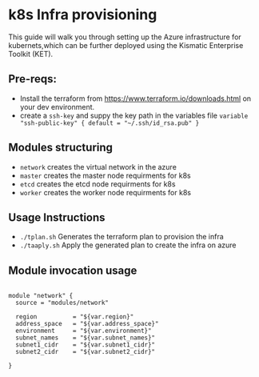 
# k8s Infra provisioning
This guide will walk you through setting up the Azure infrastructure for kubernets,which can be further deployed using the Kismatic Enterprise Toolkit (KET).

## Pre-reqs:

- Install the terraform from https://www.terraform.io/downloads.html on your dev environment.
- create a `ssh-key` and suppy the key path in the variables file
                ```variable "ssh-public-key" {
                  default = "~/.ssh/id_rsa.pub"
                }```
                
## Modules structuring

- `network` creates the virtual network in the azure
- `master`  creates the master node requirments for k8s
- `etcd`    creates the etcd node requirments for k8s
- `worker`  creates the worker node requirments for k8s

## Usage Instructions

- `./tplan.sh` Generates the terraform plan to provision the infra
- `./taaply.sh` Apply the generated plan to create the infra on azure

## Module invocation usage
```hcl

module "network" {
  source = "modules/network"

  region          = "${var.region}"
  address_space   = "${var.address_space}"
  environment     = "${var.environment}"
  subnet_names    = "${var.subnet_names}"
  subnet1_cidr    = "${var.subnet1_cidr}"
  subnet2_cidr    = "${var.subnet2_cidr}"

}
```
  



